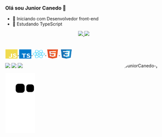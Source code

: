 ### Olá sou Junior Canedo  👋



- 🔭 Iniciando com Desenvolvedor front-end
- 🌱 Estudando TypeScript

<div align="center">
  <a href="https://github.com/JuniorCanedo">
  <img height="180em" src="https://github-readme-stats.vercel.app/api?username=JuniorCanedo&show_icons=true&theme=dark&include_all_commits=true&count_private=true"/>
  <img height="180em" src="https://github-readme-stats.vercel.app/api/top-langs/?username=JuniorCanedo&layout=compact&langs_count=7&theme=dark"/>
</div>

###
<div style="display: inline_block"><br>
  <img align="center" alt="JuniorCanedo-Js" height="30" width="40" src="https://raw.githubusercontent.com/devicons/devicon/master/icons/javascript/javascript-plain.svg">
  <img align="center" alt="JuniorCanedo-Ts" height="30" width="40" src="https://raw.githubusercontent.com/devicons/devicon/master/icons/typescript/typescript-plain.svg">
  <img align="center" alt="JuniorCanedo-React" height="30" width="40" src="https://raw.githubusercontent.com/devicons/devicon/master/icons/react/react-original.svg">
  <img align="center" alt="JuniorCanedo-HTML" height="30" width="40" src="https://raw.githubusercontent.com/devicons/devicon/master/icons/html5/html5-original.svg">
  <img align="center" alt="JuniorCanedo-CSS" height="30" width="40" src="https://raw.githubusercontent.com/devicons/devicon/master/icons/css3/css3-original.svg">

  <img align="right" alt="JuniorCanedo-pic" height="150" style="border-radius:50px;" 
       src="https://lh3.googleusercontent.com/a/ACg8ocL8IqrtaASILIIEMoIgBHnmr2QQml_s9X4nw-YlpVeConozoIOgPOgKGv0SNnvfmTe5_hIh6SF_rRoGNbPPi7icKLdIrFQFPg=s360-c-no">
</div>
  
  
  <div> 
  
  <a href="https://instagram.com/Junior_Canedo" target="_blank"><img src="https://img.shields.io/badge/-Instagram-%23E4405F?style=for-the-badge&logo=instagram&logoColor=white" target="_blank"></a>
  <a href = "mailto:josejuniorcanedo@gmail.com"><img src="https://img.shields.io/badge/-Gmail-%23333?style=for-the-badge&logo=gmail&logoColor=white" target="_blank"></a>
  <a href="https://www.linkedin.com/in/jose-canedo-220256a7/" target="_blank"><img src="https://img.shields.io/badge/-LinkedIn-%230077B5?style=for-the-badge&logo=linkedin&logoColor=white" target="_blank"></a> 
 
  ![Snake animation](https://github.com/juniorcanedo/juniorcanedo/blob/output/github-contribution-grid-snake.svg)
 
</div>
